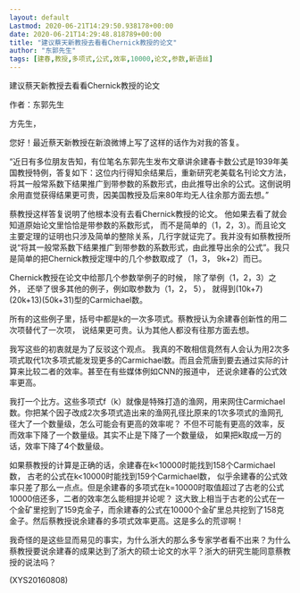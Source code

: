```yaml
---
layout: default
Lastmod: 2020-06-21T14:29:50.938178+00:00
date: 2020-06-21T14:29:48.818789+00:00
title: "建议蔡天新教授去看看Chernick教授的论文"
author: "东郭先生"
tags: [建春,教授,多项式,公式,效率,10000,论文,参数,新语丝]
---
```


建议蔡天新教授去看看Chernick教授的论文

作者：东郭先生

方先生，

您好！最近蔡天新教授在新浪微博上写了这样的话作为对我的答复。

“近日有多位朋友告知，有位笔名东郭先生发布文章讲余建春卡数公式是1939年美国教授特例，答复如下：这位内行得知余结果后，重新研究老美载名刊论文方法，将其一般常系数下结果推广到带参数的系数形式，由此推导出余的公式。这倒说明余用直觉获得结果更可贵，因美国教授及后来80年均无人往余那方面去想。”

蔡教授这样答复说明了他根本没有去看Chernick教授的论文。 他如果去看了就会知道原始论文里恰恰是带参数的系数形式， 而不是简单的（1，2，3）。而且论文主要定理的证明也只涉及简单的整除关系，几行字就证完了。我并没有如蔡教授所说“将其一般常系数下结果推广到带参数的系数形式，由此推导出余的公式”。我只是简单的把Chernick教授定理中的几个参数取成了（1，3， 9k+2）而已。

Chernick教授在论文中给那几个参数举例子的时候， 除了举例（1，2，3）之外， 还举了很多其他的例子，例如取参数为（1，2， 5）， 就得到(10k+7)(20k+13)(50k+31)型的Carmichael数。

所有的这些例子里，括号中都是k的一次多项式。蔡教授认为余建春创新性的用二次项替代了一次项， 说结果更可贵。认为其他人都没有往那方面去想。

我写这些的初衷就是为了反驳这个观点。 我真的不敢相信竟然有人会认为用2次多项式取代1次多项式能发现更多的Carmichael数。而且会荒唐到要去通过实际的计算来比较二者的效率。甚至在有些媒体例如CNN的报道中， 还说余建春的公式效率更高。

我打一个比方。这些多项式f（k）就像是特殊打造的渔网，用来网住Carmichael数。你把某个因子改成2次多项式造出来的渔网孔径比原来的1次多项式的渔网孔径大了一个数量级，怎么可能会有更高的效率呢？ 不但不可能有更高的效率，反而效率下降了一个数量级。其实不止是下降了一个数量级， 如果把k取成一万的话，效率下降了4个数量级。

如果蔡教授的计算是正确的话，余建春在k<10000时能找到158个Carmichael数， 古老的公式在k<10000时能找到159个Carmichael数， 似乎余建春的公式效率只差了那么一点点。但是余建春的多项式在k=10000时取值超过了古老的公式10000倍还多，二者的效率怎么能相提并论呢？ 这大致上相当于古老的公式在一个金矿里挖到了159克金子，而余建春的公式在10000个金矿里总共挖到了158克金子。然后蔡教授说余建春的多项式效率更高。这是多么的荒谬啊！

我奇怪的是这些显而易见的事实，为什么浙大的那么多专家学者看不出来？为什么蔡教授要说余建春的成果达到了浙大的硕士论文的水平？浙大的研究生能同意蔡教授的说法吗？

(XYS20160808)

